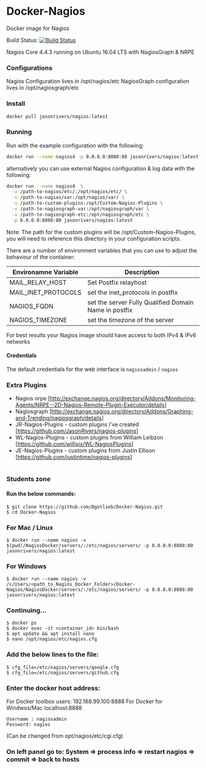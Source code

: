 # Docker-Nagios

Docker image for Nagios

Build Status: [![Build Status](https://travis-ci.org/JasonRivers/Docker-Nagios.svg?branch=master)](https://travis-ci.org/JasonRivers/Docker-Nagios)

Nagios Core 4.4.3 running on Ubuntu 16.04 LTS with NagiosGraph & NRPE

### Configurations
Nagios Configuration lives in /opt/nagios/etc
NagiosGraph configuration lives in /opt/nagiosgraph/etc

### Install

```sh
docker pull jasonrivers/nagios:latest
```

### Running

Run with the example configuration with the following:

```sh
docker run --name nagios4 -p 0.0.0.0:8080:80 jasonrivers/nagios:latest
```

alternatively you can use external Nagios configuration & log data with the following:

```sh
docker run --name nagios4  \
  -v /path-to-nagios/etc/:/opt/nagios/etc/ \
  -v /path-to-nagios/var:/opt/nagios/var/ \
  -v /path-to-custom-plugins:/opt/Custom-Nagios-Plugins \
  -v /path-to-nagiosgraph-var:/opt/nagiosgraph/var \
  -v /path-to-nagiosgraph-etc:/opt/nagiosgraph/etc \
  -p 0.0.0.0:8080:80 jasonrivers/nagios:latest
```

Note: The path for the custom plugins will be /opt/Custom-Nagios-Plugins, you will need to reference this directory in your configuration scripts.

There are a number of environment variables that you can use to adjust the behaviour of the container:

| Environamne Variable | Description |
|--------|--------|
| MAIL_RELAY_HOST | Set Postfix relayhost |
| MAIL_INET_PROTOCOLS | set the inet_protocols in postfix |
| NAGIOS_FQDN | set the server Fully Qualified Domain Name in postfix |
| NAGIOS_TIMEZONE | set the timezone of the server |

For best results your Nagios image should have access to both IPv4 & IPv6 networks 

#### Credentials

The default credentials for the web interface is `nagiosadmin` / `nagios`

### Extra Plugins

* Nagios nrpe [<http://exchange.nagios.org/directory/Addons/Monitoring-Agents/NRPE--2D-Nagios-Remote-Plugin-Executor/details>]
* Nagiosgraph [<http://exchange.nagios.org/directory/Addons/Graphing-and-Trending/nagiosgraph/details>]
* JR-Nagios-Plugins -  custom plugins I've created [<https://github.com/JasonRivers/nagios-plugins>]
* WL-Nagios-Plugins -  custom plugins from William Leibzon [<https://github.com/willixix/WL-NagiosPlugins>]
* JE-Nagios-Plugins -  custom plugins from Justin Ellison [<https://github.com/justintime/nagios-plugins>]


#

### Students zone
#### Run the below commands:
    
    
    $ git clone https://github.com/Dgotlieb/Docker-Nagios.git
    $ cd Docker-Nagios
### For Mac / Linux
    $ docker run --name nagios -v $(pwd)/NagiosDocker/servers/:/etc/nagios/servers/ -p 0.0.0.0:8888:80 jasonrivers/nagios:latest
### For Windows
    $ docker run --name nagios -v /c/Users/<path_to_Nagios_Docker_Folder>/Docker-Nagios/NagiosDocker/servers/:/etc/nagios/servers/ -p 0.0.0.0:8888:80 jasonrivers/nagios:latest

### Continuing...
    $ docker ps
    $ docker exec -it <container_id> bin/bash
    $ apt update && apt install nano
    $ nano /opt/nagios/etc/nagios.cfg
### Add the below lines to the file:
    $ cfg_file=/etc/nagios/servers/google.cfg
    $ cfg_file=/etc/nagios/servers/github.cfg
    
### Enter the docker host address:
For Docker toolbox users: 192.168.99.100:8888
For Docker for Windwos/Mac localhost:8888

    Username : nagiosadmin
    Password: nagios
(Can be changed from opt/nagios/etc/cgi.cfg)

### On left panel go to: System => process info => restart nagios => commit => back to hosts
